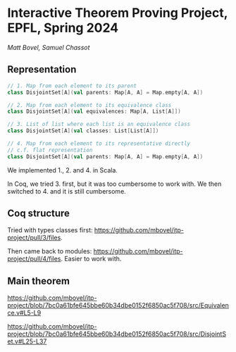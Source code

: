 # Interactive Theorem Proving Project, EPFL, Spring 2024

*Matt Bovel, Samuel Chassot*


## Representation

```scala
// 1. Map from each element to its parent
class DisjointSet[A](val parents: Map[A, A] = Map.empty[A, A])

// 2. Map from each element to its equivalence class
class DisjointSet[A](val equivalences: Map[A, List[A]])

// 3. List of list where each list is an equivalence class
class DisjointSet[A](val classes: List[List[A]])

// 4. Map from each element to its representative directly
// c.f. flat representation
class DisjointSet[A](val parents: Map[A, A] = Map.empty[A, A])
```

We implemented 1., 2. and 4. in Scala.

In Coq, we tried 3. first, but it was too cumbersome to work with. We then switched to 4. and it is still cumbersome.

## Coq structure

Tried with types classes first: https://github.com/mbovel/itp-project/pull/3/files.

Then came back to modules: https://github.com/mbovel/itp-project/pull/4/files. Easier to work with.

## Main theorem

https://github.com/mbovel/itp-project/blob/7bc0a61bfe645bbe60b34dbe0152f6850ac5f708/src/Equivalence.v#L5-L9

https://github.com/mbovel/itp-project/blob/7bc0a61bfe645bbe60b34dbe0152f6850ac5f708/src/DisjointSet.v#L25-L37
